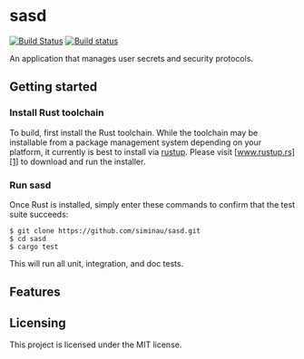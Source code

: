 # sasd

[![Build Status](https://travis-ci.org/Siminau/sasd.svg?branch=arielmakestuff%2Fsetup-travisci)](https://travis-ci.org/Siminau/sasd)
[![Build status](https://ci.appveyor.com/api/projects/status/7io2a0g88yxnn2yn?svg=true)](https://ci.appveyor.com/project/arielmakestuff/sasd)

An application that manages user secrets and security protocols.

## Getting started

### Install Rust toolchain

To build, first install the Rust toolchain. While the toolchain may be
installable from a package management system depending on your platform, it
currently is best to install via [rustup][1]. Please visit [www.rustup.rs][1]
to download and run the installer.

[1]: https://www.rustup.rs

### Run sasd

Once Rust is installed, simply enter these commands to confirm that the test
suite succeeds:

```shell
$ git clone https://github.com/siminau/sasd.git
$ cd sasd
$ cargo test
```

This will run all unit, integration, and doc tests.

## Features

## Licensing

This project is licensed under the MIT license.
